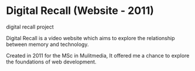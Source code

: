 # Digital Recall (Website - 2011)
digital recall project

Digital Recall is a video website which aims to explore the relationship between memory and technology. 

Created in 2011 for the MSc in Mulitmedia, It offered me a chance to explore the foundations of web development.
